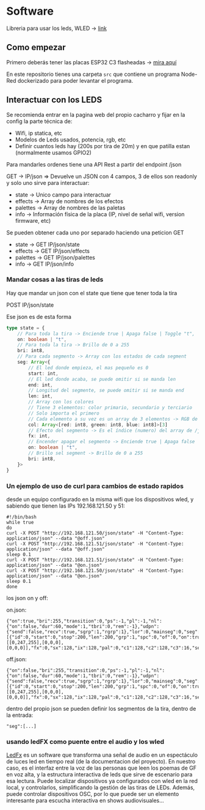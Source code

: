 # Software

Libreria para usar los leds, WLED -> [link](https://kno.wled.ge/)

## Como empezar

Primero deberás tener las placas ESP32 C3 flasheadas -> [mira aquí](electronica.md#flashear-placas-con-wled)

En este repositorio tienes una carpeta `src` que contiene un programa Node-Red dockerizado para poder levantar el programa.

## Interactuar con los LEDS

Se recomienda entrar en la pagina web del propio cacharro y fijar en la config la parte técnica de:

- Wifi, ip statica, etc
- Modelos de Leds usados, potencia, rgb, etc
- Definir cuantos leds hay (200s por tira de 20m) y en que patilla estan (normalmente usamos GPIO2)

Para mandarles ordenes tiene una API Rest a partir del endpoint /json

GET -> IP/json => Devuelve un JSON con 4 campos, 3 de ellos son readonly y solo uno sirve para interactuar:

- state -> Unico campo para interactuar
- effects -> Array de nombres de los efectos
- palettes -> Array de nombres de las paletas
- info -> Información física de la placa (IP, nivel de señal wifi, version firmware, etc)

Se pueden obtener cada uno por separado haciendo una peticion GET

- state -> GET IP/json/state
- effects -> GET IP/json/effects
- palettes -> GET IP/json/palettes
- info -> GET IP/json/info

### Mandar cosas a las tiras de leds

Hay que mandar un json con el state que tiene que tener toda la tira

POST IP/json/state

Ese json es de esta forma

```typescript
type state = {
    // Para toda la tira -> Enciende true | Apaga false | Toggle "t",
    on: boolean | "t",
    // Para toda la tira -> Brillo de 0 a 255
    bri: int8,
    // Para cada segmento -> Array con los estados de cada segment
    seg: Array<{
        // El led donde empieza, el mas pequeño es 0
        start: int,
        // El led donde acaba, se puede omitir si se manda len
        end: int,
        // Longitud del segmente, se puede omitir si se manda end
        len: int,
        // Array con los colores
        // Tiene 3 elementos: color primario, secundario y terciario
        // Solo importa el primero
        // Cada elemento a su vez es un array de 3 elementos -> RGB de 0 a 255
        col: Array<[red: int8, green: int8, blue: int8]>[3]
        // Efecto del segmento -> Es el índice (numero) del array de /json/effects
        fx: int,
        // Encender apagar el segmento -> Enciende true | Apaga false | Toggle "t",
        on: boolean | "t",
        // Brillo sel segment -> Brillo de 0 a 255
        bri: int8,
    }>
}
```
### Un ejemplo de uso de curl para cambios de estado rapidos
desde un equipo configurado en la misma wifi que los dispositivos wled, y sabiendo que tienen las IPs 192.168.121.50 y 51:
```
#!/bin/bash
while true
do
curl -X POST "http://192.168.121.50/json/state" -H "Content-Type: application/json" --data "@off.json"
curl -X POST "http://192.168.121.51/json/state" -H "Content-Type: application/json" --data "@off.json"
sleep 0.1
curl -X POST "http://192.168.121.51/json/state" -H "Content-Type: application/json" --data "@on.json"
curl -X POST "http://192.168.121.50/json/state" -H "Content-Type: application/json" --data "@on.json"
sleep 0.1
done
```

los json on y off:

on.json:
```
{"on":true,"bri":255,"transition":0,"ps":-1,"pl":-1,"nl":{"on":false,"dur":60,"mode":1,"tbri":0,"rem":-1},"udpn":{"send":false,"recv":true,"sgrp":1,"rgrp":1},"lor":0,"mainseg":0,"seg":[{"id":0,"start":0,"stop":200,"len":200,"grp":1,"spc":0,"of":0,"on":true,"frz":false,"bri":255,"cct":127,"set":0,"col":[[0,247,255],[0,0,0],[0,0,0]],"fx":0,"sx":128,"ix":128,"pal":0,"c1":128,"c2":128,"c3":16,"sel":true,"rev":false,"mi":false,"o1":false,"o2":false,"o3":false,"si":0,"m12":0}]}
```

off.json:
```
{"on":false,"bri":255,"transition":0,"ps":-1,"pl":-1,"nl":{"on":false,"dur":60,"mode":1,"tbri":0,"rem":-1},"udpn":{"send":false,"recv":true,"sgrp":1,"rgrp":1},"lor":0,"mainseg":0,"seg":[{"id":0,"start":0,"stop":200,"len":200,"grp":1,"spc":0,"of":0,"on":true,"frz":false,"bri":255,"cct":127,"set":0,"col":[[0,247,255],[0,0,0],[0,0,0]],"fx":0,"sx":128,"ix":128,"pal":0,"c1":128,"c2":128,"c3":16,"sel":true,"rev":false,"mi":false,"o1":false,"o2":false,"o3":false,"si":0,"m12":0}]}
```

dentro del propio json se pueden definir los segmentos de la tira, dentro de la entrada:
```
"seg":[...]
```

### usando ledFX como puente entre el audio y los wled

[LedFx](https://www.ledfx.app/) es un software que transforma una señal de audio en un espectáculo de luces led en tiempo real (de la documentacion del proyecto). En nuestro caso, es el interfaz entre la voz de las personas que leen los poemas de GF en voz alta, y la estructura interactiva de leds que sirve de escenario para esa lectura. Puede localizar dispositivos ya configurados con wled en la red local, y controlarlos, simplificando la gestión de las tiras de LEDs. Además, puede controlar dispositivos OSC, por lo que puede ser un elemento interesante para escucha interactiva en shows audiovisuales...
